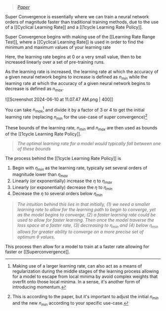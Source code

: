 > *[Paper](https://arxiv.org/pdf/1708.07120)*

Super Convergence is essentially where we can train a neural network orders of magnitude faster than traditional training methods, due to the use of a [[Cyclical Learning Rate]] and a [[1cycle Learning Rate Policy]].

Super Convergence begins with making use of the [[Learning Rate Range Test]], where a [[Cyclical Learning Rate]] is used in order to find the minimum and maximum values of your learning rate

Here, the learning rate begins at 0 or a very small value, then to be increased linearly over a set of pre-training runs. 

As the learning rate is increased, the learning rate at which the accuracy of a given neural network begins to increase is defined as $n_{min}$ while the learning rate at which the accuracy of a given neural network begins to decrease is defined as $n_{max}$.

![[Screenshot 2024-06-10 at 11.07.47 AM.png | 400]]

You can take $n_{max}$[^2] and divide it by a factor of $3$ or $4$ to get the initial learning rate (replacing $n_{min}$ for the use-case of super convergence)[^1]

These bounds of the learning rate, $n_{min}$ and $n_{max}$ are then used as bounds of the [[1cycle Learning Rate Policy]].

> *The optimal learning rate for a model would typically fall between one of these bounds*

The process behind the [[1cycle Learning Rate Policy]] is

1. Begin with $\eta_{min}$ as the learning rate, typically set several orders of magnitude lower than $\eta_{max}$
2. Linearly (or exponentially) increase the $\eta$ to $\eta_{max}$
3. Linearly (or exponentially) decrease the $\eta$ to $\eta_{min}$
4. Decrease the $\eta$ to several orders below $\eta_{min}$

> *The intuition behind this lies in that initially, (1) we need a smaller learning rate to allow for the learning path to begin to converge, yet as the model begins to converge, (2) a faster learning rate could be used to allow for faster learning. Then once the model traverse the loss space at a faster rate, (3) decreasing to $\eta_{min}$ and (4) below $\eta_{min}$ allows for greater ability to converge on a more precise set of optimum $\theta$ values.*

This process then allow for a model to train at a faster rate allowing for faster or [[Superconvergence]].

[^1]: This is according to the paper, but it's important to adjust the initial $n_{min}$ and the new $n_{min}$ according to your specific use-case.

[^2]: Making use of a larger learning rate, can also act as a means of regularization during the middle stages of the learning process allowing for a model to escape from local minima by avoid complex weights that overfit onto those local minima. In a sense, it's another form of introducing momentum.

